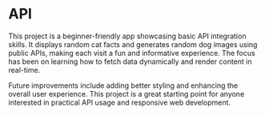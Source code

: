 # API

This project is a beginner-friendly app showcasing basic API integration skills. It displays random cat facts and generates random dog images using public APIs, making each visit a fun and informative experience.
The focus has been on learning how to fetch data dynamically and render content in real-time.

Future improvements include adding better styling and enhancing the overall user experience. 
This project is a great starting point for anyone interested in practical API usage and responsive web development.


